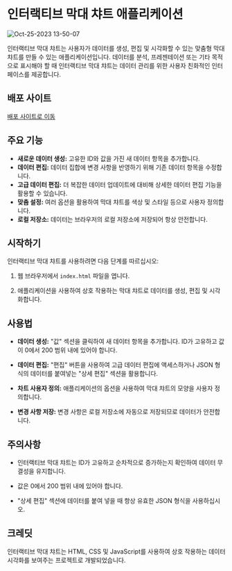 # 인터랙티브 막대 챠트 애플리케이션

![Oct-25-2023 13-50-07](https://github.com/JudithHopps/I-am-fine/assets/113181934/e7404619-76d0-4edb-98bc-49e244396779)


인터랙티브 막대 챠트는 사용자가 데이터를 생성, 편집 및 시각화할 수 있는 맞춤형 막대 챠트를 만들 수 있는 애플리케이션입니다. 데이터를 분석, 프레젠테이션 또는 기타 목적으로 표시해야 할 때 인터랙티브 막대 챠트는 데이터 관리를 위한 사용자 친화적인 인터페이스를 제공합니다.

## 배포 사이트
[배포 사이트로 이동](https://silver-profiterole-db8402.netlify.app/interacchart)

## 주요 기능

- **새로운 데이터 생성:** 고유한 ID와 값을 가진 새 데이터 항목을 추가합니다.
- **데이터 편집:** 데이터 집합에 변경 사항을 반영하기 위해 기존 데이터 항목을 수정합니다.
- **고급 데이터 편집:** 더 복잡한 데이터 업데이트에 대비해 상세한 데이터 편집 기능을 활용할 수 있습니다.
- **맞춤 설정:** 여러 옵션을 활용하여 막대 챠트를 색상 및 스타일 등으로 사용자 정의합니다.
- **로컬 저장소:** 데이터는 브라우저의 로컬 저장소에 저장되어 항상 안전합니다.

## 시작하기

인터랙티브 막대 챠트를 사용하려면 다음 단계를 따르십시오:

1. 웹 브라우저에서 `index.html` 파일을 엽니다.

2. 애플리케이션을 사용하여 상호 작용하는 막대 챠트로 데이터를 생성, 편집 및 시각화합니다.

## 사용법

- **데이터 생성:** "값" 섹션을 클릭하여 새 데이터 항목을 추가합니다. ID가 고유하고 값이 0에서 200 범위 내에 있어야 합니다.

- **데이터 편집:** "편집" 버튼을 사용하여 고급 데이터 편집에 액세스하거나 JSON 형식의 데이터를 붙여넣는 "상세 편집" 섹션을 활용합니다.

- **차트 사용자 정의:** 애플리케이션의 옵션을 사용하여 막대 챠트의 모양을 사용자 정의합니다.

- **변경 사항 저장:** 변경 사항은 로컬 저장소에 자동으로 저장되므로 데이터가 안전합니다.

## 주의사항

- 인터랙티브 막대 챠트는 ID가 고유하고 순차적으로 증가하는지 확인하여 데이터 무결성을 유지합니다.

- 값은 0에서 200 범위 내에 있어야 합니다.

- "상세 편집" 섹션에 데이터를 붙여 넣을 때 항상 유효한 JSON 형식을 사용하십시오.

## 크레딧

인터랙티브 막대 챠트는 HTML, CSS 및 JavaScript를 사용하여 상호 작용하는 데이터 시각화를 보여주는 프로젝트로 개발되었습니다.
